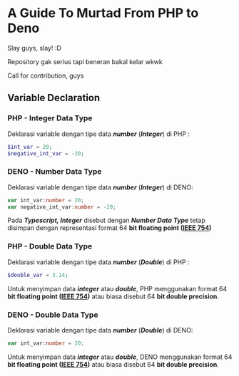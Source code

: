 

# A Guide To Murtad From PHP to Deno

Slay guys, slay! :D 

Repository gak serius tapi beneran bakal kelar wkwk

Call for contribution, guys

## Variable Declaration

### PHP - Integer Data Type

Deklarasi variable dengan tipe data ***number*** (***Integer***) di PHP :

```php
$int_var = 20;
$negative_int_var = -20;
```

### DENO - Number Data Type

Deklarasi variable dengan tipe data ***number*** (***Integer***) di DENO:

```typescript
var int_var:number = 20;
var negative_int_var:number = -20;
```

Pada ***Typescript, Integer*** disebut dengan ***Number Data Type*** tetap disimpan dengan representasi format 64 **bit floating point (**[**IEEE 754**](http://en.wikipedia.org/wiki/IEEE_754-1985)**)**

### PHP - Double Data Type

Deklarasi variable dengan tipe data ***number*** (***Double***) di PHP :

```PHP
$double_var = 3.14;
```

Untuk menyimpan data ***integer*** atau ***double***, PHP menggunakan format 64 **bit floating point (**[**IEEE 754**](http://en.wikipedia.org/wiki/IEEE_754-1985)**)** atau biasa disebut 64 **bit double precision**.

### DENO - Double Data Type

Deklarasi variable dengan tipe data ***number*** (***Double***) di DENO:

```typescript
var int_var:number = 20;
```

Untuk menyimpan data ***integer*** atau ***double***, DENO menggunakan format 64 **bit floating point (**[**IEEE 754**](http://en.wikipedia.org/wiki/IEEE_754-1985)**)** atau biasa disebut 64 **bit double precision**.